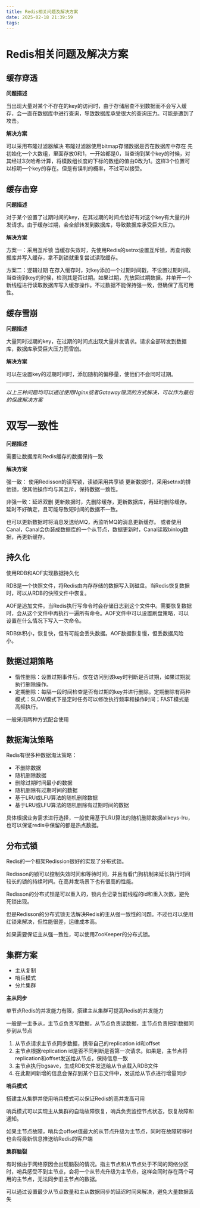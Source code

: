 ```yaml
---
title: Redis相关问题及解决方案
date: 2025-02-18 21:39:59
tags: 
---
```


# Redis相关问题及解决方案

## 缓存穿透
**问题描述**

当出现大量对某个不存在的key的访问时，由于存储层查不到数据而不会写入缓存，会一直在数据库中进行查询，导致数据库承受很大的查询压力。可能是遭到了攻击。

**解决方案**

可以采用布隆过滤器解决
布隆过滤器使用bitmap存储数据是否在数据库中存在
先初始化一个大数组，里面存放0和1，一开始都是0，当查询到某个key的时候，对其经过3次哈希计算，将模数组长度的下标的数组的值由0改为1。这样3个位置可以标明一个key的存在。但是有误判的概率，不过可以接受。

## 缓存击穿
**问题描述**

对于某个设置了过期时间的key，在其过期的时间点恰好有对这个key有大量的并发请求。由于缓存过期，会全部转发到数据库，导致数据库承受巨大压力。

**解决方案**

方案一：采用互斥锁
当缓存失效时，先使用Redis的setnx设置互斥锁，再查询数据库并写入缓存，拿不到锁就重复尝试读取缓存。

方案二：逻辑过期
在存入缓存时，对key添加一个过期时间戳，不设置过期时间。当查询到key的时候，检测其是否过期。如果过期，先放回过期数据。并单开一个新线程进行读取数据库写入缓存操作。不过数据不能保持强一致，但确保了高可用性。

## 缓存雪崩
**问题描述**

大量同时过期的key，在过期的时间点出现大量并发请求。请求全部转发到数据库，数据库承受巨大压力而雪崩。

**解决方案**

可以在设置key的过期时间时，添加随机的偏移量，使他们不会同时过期。

---
*以上三种问题均可以通过使用Nginx或者Gateway限流的方式解决，可以作为最后的保底解决方案*

# 双写一致性
**问题描述**

需要让数据库和Redis缓存的数据保持一致

**解决方案**

强一致：
使用Redisson的读写锁，读锁采用共享锁
更新数据时，采用setnx的排他锁，使其他操作均与其互斥，保持数据一致性。

非强一致：延迟双删
更新数据时，先删除缓存，更新数据库，再延时删除缓存。延时不好确定，且可能导致短时间的数据不一致。

也可以更新数据时将消息发送给MQ，再监听MQ的消息更新缓存。
或者使用Canal，Canal会伪装成数据库的一个从节点，数据更新时，Canal读取binlog数据，再更新缓存。

## 持久化
使用RDB和AOF实现数据持久化

RDB是一个快照文件，将Redis由内存存储的数据写入到磁盘。当Redis恢复数据时，可以从RDB的快照文件中恢复。

AOF是追加文件。当Redis执行写命令时会存储日志到这个文件中。需要恢复数据时，会从这个文件中再执行一遍所有命令。AOF文件中可以设置刷盘策略，可以设置在什么情况下写入一次命令。

RDB体积小，恢复快，但有可能会丢失数据。AOF数据恢复慢，但丢数据风险小。

## 数据过期策略
- 惰性删除：设置过期事件后，仅在访问到该key时判断是否过期，如果过期就执行删除操作。
- 定期删除：每隔一段时间检查是否有过期的key并进行删除。定期删除有两种模式：SLOW模式下是定时任务可以修改执行频率和操作时间；FAST模式是高频执行。

一般采用两种方式配合使用

## 数据淘汰策略
Redis有很多种数据淘汰策略：
- 不删除数据
- 随机删除数据
- 删除过期时间最小的数据
- 随机删除有过期时间的数据
- 基于LRU或LFU算法的随机删除数据
- 基于LRU或LFU算法的随机删除有过期时间的数据

具体根据业务需求进行选择，一般使用基于LRU算法的随机删除数据allkeys-lru，也可以保证redis中保留的都是热点数据。

## 分布式锁
Redis的一个框架Redission很好的实现了分布式锁。

Redisson的锁可以控制失效时间和等待时间，并且有看门狗机制来延长执行时间较长的锁的持续时间。在高并发场景下也有很高的性能。

Redisson的分布式锁是可以重入的，锁内会记录当前线程的id和重入次数，避免死锁出现。

但是Redisson的分布式锁无法解决Redis的主从强一致性的问题。不过也可以使用红锁来解决，但性能很差，运维成本高。

如果需要保证主从强一致性，可以使用ZooKeeper的分布式锁。

## 集群方案
- 主从复制
- 哨兵模式
- 分片集群

**主从同步**

单节点Redis的并发能力有限，搭建主从集群可提高Redis的并发能力

一般是一主多从，主节点负责写数据，从节点负责读数据，主节点负责把新数据同步到从节点

1. 从节点请求主节点同步数据，携带自己的replication id和offset
2. 主节点根据replication id是否不同判断是否第一次请求。如果是，主节点将replication和offset发送给从节点，保持信息一致
3. 主节点执行bgsave，生成RDB文件发送给从节点载入RDB文件
4. 在此期间新增的信息会保存到某个日志文件中，发送给从节点进行增量同步

**哨兵模式**

搭建主从集群并使用哨兵模式可以保证Redis的高并发高可用

哨兵模式可以实现主从集群的自动故障恢复，哨兵负责监控节点状态，恢复故障和通知。

如果主节点故障，哨兵会offset值最大的从节点升级为主节点，同时在故障转移时也会将最新信息推送给Redis的客户端

**集群脑裂**

有时候由于网络原因会出现脑裂的情况。指主节点和从节点处于不同的网络分区时，哨兵感受不到主节点，会将一个从节点升级为主节点，这样会同时存在两个可用的主节点，无法同步旧主节点的数据。

可以通过设置最少从节点数量和主从数据同步的延迟时间来解决，避免大量数据丢失